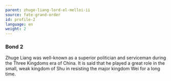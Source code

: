 ```yaml
---
parent: zhuge-liang-lord-el-melloi-ii
source: fate-grand-order
id: profile-2
language: en
weight: 2
---
```


### Bond 2

Zhuge Liang was well-known as a superior politician and serviceman during the Three Kingdoms era of China.
It is said that he played a great role in the small, weak kingdom of Shu in resisting the major kingdom Wei for a long time.
